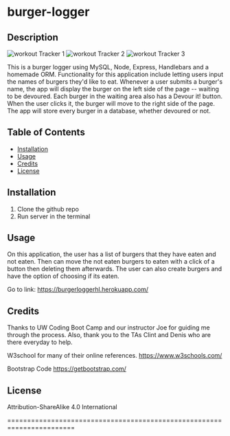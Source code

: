 # burger-logger

## Description

![workout Tracker 1](/images/fitness1.png)
![workout Tracker 2](/images/fitness2.png)
![workout Tracker 3](/images/fitness3.png)

This is a burger logger using MySQL, Node, Express, Handlebars and a homemade ORM. Functionality for this application include letting users input the names of burgers they'd like to eat. Whenever a user submits a burger's name, the app will display the burger on the left side of the page -- waiting to be devoured. Each burger in the waiting area also has a Devour it! button. When the user clicks it, the burger will move to the right side of the page. The app will store every burger in a database, whether devoured or not.



## Table of Contents

* [Installation](#installation)
* [Usage](#usage)
* [Credits](#credits)
* [License](#license)

## Installation
1. Clone the github repo
2. Run server in the terminal

## Usage 
On this application, the user has a list of burgers that they have eaten and not eaten. Then can move the not eaten burgers to eaten with a click of a button then deleting them afterwards. The user can also create burgers and have the option of choosing if its eaten.

Go to link: https://burgerloggerhl.herokuapp.com/

## Credits

Thanks to UW Coding Boot Camp and our instructor Joe for guiding me through the process. Also, thank you to the TAs Clint and Denis who are there everyday to help.

W3school for many of their online references.
https://www.w3schools.com/ 

Bootstrap Code
https://getbootstrap.com/



## License

Attribution-ShareAlike 4.0 International

=======================================================================